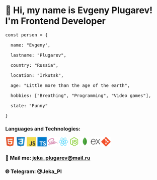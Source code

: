 # 👋 Hi, my name is **Evgeny Plugarev**! I'm Frontend Developer
<pre>const person = {<br/>
  name: "Evgeny',<br/>
  lastname: "Plugarev",<br/>
  country: "Russia",<br/>
  location: "Irkutsk",<br/>
  age: "Little more than the age of the earth",<br/>
  hobbies: ["Breathing", "Programming", "Video games"],<br/>
  state: "Funny"<br/>
}
</pre>
### Languages and Technologies:
<p align="left">
<img src=https://raw.githubusercontent.com/devicons/devicon/master/icons/html5/html5-original.svg alt=html5 width="30" height="30"/>
<img src=https://raw.githubusercontent.com/devicons/devicon/master/icons/css3/css3-original.svg alt=css3 width="30" height="30"/>
<img src=https://raw.githubusercontent.com/devicons/devicon/master/icons/javascript/javascript-original.svg alt=javascript width="30" height="30"/>
<img src=https://raw.githubusercontent.com/devicons/devicon/master/icons/typescript/typescript-original.svg alt=typescript width="30" height="30"/>
<img src=https://raw.githubusercontent.com/devicons/devicon/master/icons/sass/sass-original.svg alt=sass width="30" height="30"/>
<img src=https://raw.githubusercontent.com/devicons/devicon/master/icons/react/react-original.svg alt=react width="30" height="30"/>
<img src=https://raw.githubusercontent.com/devicons/devicon/master/icons/nodejs/nodejs-original.svg alt=nodejs width="30" height="30"/>
<img src=https://raw.githubusercontent.com/devicons/devicon/master/icons/mongodb/mongodb-original.svg alt=mongodb width="30" height="30"/>
<img src=https://raw.githubusercontent.com/devicons/devicon/master/icons/express/express-original.svg alt=express width="30" height="30"/>
<img src=https://raw.githubusercontent.com/devicons/devicon/master/icons/git/git-original.svg alt=git width="30" height="30"/>
</p>

### :e-mail: Mail me: jeka_plugarev@mail.ru
### :globe_with_meridians: Telegram: @Jeka_Pl
